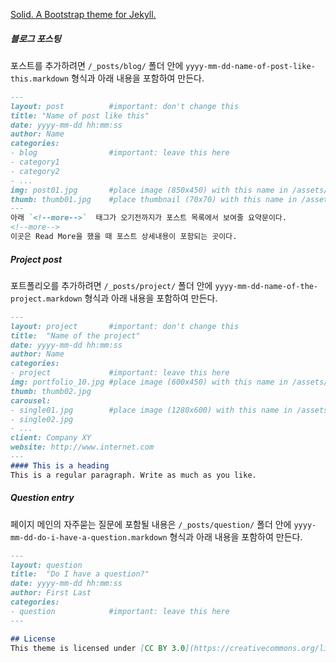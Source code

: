 [Solid. A Bootstrap theme for Jekyll.](https://github.com/st4ple/solid-jekyll)

##### 블로그 포스팅

포스트를 추가하려면 `/_posts/blog/` 폴더 안에 `yyyy-mm-dd-name-of-post-like-this.markdown` 형식과 아래 내용을 포함하여 만든다.

```markdown
---
layout: post          #important: don't change this
title: "Name of post like this"
date: yyyy-mm-dd hh:mm:ss
author: Name
categories:
- blog                #important: leave this here
- category1
- category2
- ...
img: post01.jpg       #place image (850x450) with this name in /assets/img/blog/
thumb: thumb01.jpg    #place thumbnail (70x70) with this name in /assets/img/blog/thumbs/
---
아래 `<!--more-->`  태그가 오기전까지가 포스트 목록에서 보여줄 요약문이다.
<!--more-->
이곳은 Read More을 했을 때 포스트 상세내용이 포함되는 곳이다.
```
##### Project post

포트폴리오를 추가하려면 `/_posts/project/` 폴더 안에 `yyyy-mm-dd-name-of-the-project.markdown` 형식과 아래 내용을 포함하여 만든다.

```markdown
---
layout: project       #important: don't change this
title:  "Name of the project"
date: yyyy-mm-dd hh:mm:ss
author: Name
categories:
- project             #important: leave this here
img: portfolio_10.jpg #place image (600x450) with this name in /assets/img/project/
thumb: thumb02.jpg
carousel:
- single01.jpg        #place image (1280x600) with this name in /assets/img/project/carousel/
- single02.jpg  
- ...
client: Company XY
website: http://www.internet.com
---
#### This is a heading
This is a regular paragraph. Write as much as you like.
```
##### Question entry

페이지 메인의 자주묻는 질문에 포함될 내용은 `/_posts/question/` 폴더 안에 `yyyy-mm-dd-do-i-have-a-question.markdown` 형식과 아래 내용을 포함하여 만든다.

```markdown
---
layout: question
title:  "Do I have a question?"
date: yyyy-mm-dd hh:mm:ss
author: First Last
categories:
- question            #important: leave this here
---

## License
This theme is licensed under [CC BY 3.0](https://creativecommons.org/licenses/by/3.0/).
